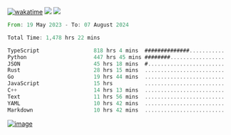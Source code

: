 [![wakatime](https://wakatime.com/badge/user/00eead22-fb14-4dd0-ab8a-3625cafbd50d.svg)](https://wakatime.com/@00eead22-fb14-4dd0-ab8a-3625cafbd50d)
![](https://komarev.com/ghpvc/?username=flatypus)
![](https://pixel.flatypus.me/flatypus?type=tracker)
<!--START_SECTION:waka-->

```rust
From: 19 May 2023 - To: 07 August 2024

Total Time: 1,478 hrs 22 mins

TypeScript                 818 hrs 4 mins  ##############...........   55.12 %
Python                     447 hrs 45 mins ########.................   30.17 %
JSON                       45 hrs 18 mins  #........................   03.05 %
Rust                       28 hrs 15 mins  .........................   01.90 %
Go                         19 hrs 44 mins  .........................   01.33 %
JavaScript                 15 hrs          .........................   01.01 %
C++                        14 hrs 13 mins  .........................   00.96 %
Text                       11 hrs 56 mins  .........................   00.80 %
YAML                       10 hrs 42 mins  .........................   00.72 %
Markdown                   10 hrs 42 mins  .........................   00.72 %
```

<!--END_SECTION:waka-->
[<img alt="image" src="https://github.com/flatypus/flatypus/assets/68029599/0a302dc1-501c-43a0-ae8d-37ec4817f3bd">](https://flatypus.me)

